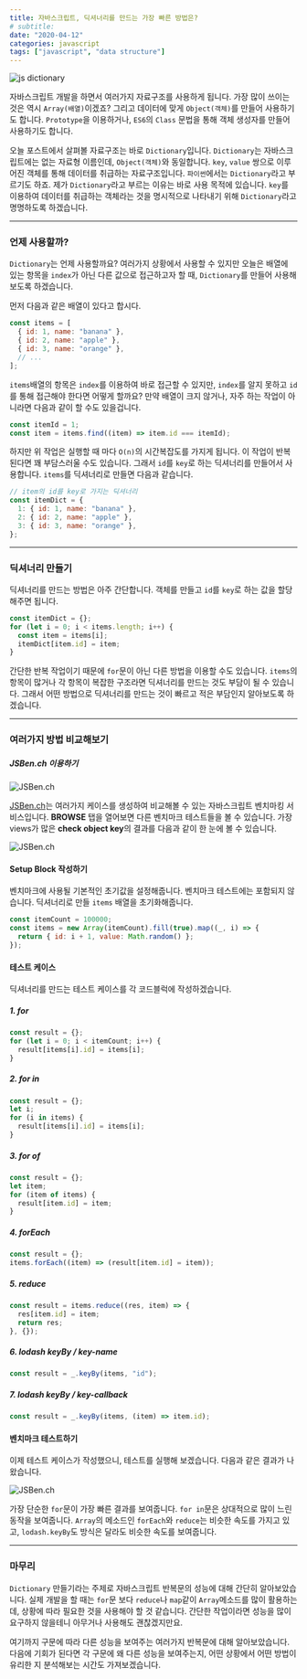 ```yaml
---
title: 자바스크립트, 딕셔너리를 만드는 가장 빠른 방법은?
# subtitle:
date: "2020-04-12"
categories: javascript
tags: ["javascript", "data structure"]
---
```


![js dictionary](./img/js_dictionary.png)

자바스크립트 개발을 하면서 여러가지 자료구조를 사용하게 됩니다. 가장 많이 쓰이는 것은 역시 `Array(배열)`이겠죠? 그리고 데이터에 맞게 `Object(객체)`를 만들어 사용하기도 합니다. `Prototype`을 이용하거나, `ES6`의 `Class` 문법을 통해 객체 생성자를 만들어 사용하기도 합니다.

오늘 포스트에서 살펴볼 자료구조는 바로 `Dictionary`입니다. `Dictionary`는 자바스크립트에는 없는 자료형 이름인데, `Object(객체)`와 동일합니다. `key`, `value` 쌍으로 이루어진 객체를 통해 데이터를 취급하는 자료구조입니다. `파이썬`에서는 `Dictionary`라고 부르기도 하죠. 제가 `Dictionary`라고 부르는 이유는 바로 사용 목적에 있습니다. `key`를 이용하여 데이터를 취급하는 객체라는 것을 명시적으로 나타내기 위해 `Dictionary`라고 명명하도록 하겠습니다.

---

### 언제 사용할까?

`Dictionary`는 언제 사용할까요? 여러가지 상황에서 사용할 수 있지만 오늘은 배열에 있는 항목을 `index`가 아닌 다른 값으로 접근하고자 할 때, `Dictionary`를 만들어 사용해 보도록 하겠습니다.

먼저 다음과 같은 배열이 있다고 합시다.

```js
const items = [
  { id: 1, name: "banana" },
  { id: 2, name: "apple" },
  { id: 3, name: "orange" },
  // ...
];
```

`items`배열의 항목은 `index`를 이용하여 바로 접근할 수 있지만, `index`를 알지 못하고 `id`를 통해 접근해야 한다면 어떻게 할까요? 만약 배열이 크지 않거나, 자주 하는 작업이 아니라면 다음과 같이 할 수도 있을겁니다.

```js
const itemId = 1;
const item = items.find((item) => item.id === itemId);
```

하지만 위 작업은 실행할 때 마다 `O(n)`의 시간복잡도를 가지게 됩니다. 이 작업이 반복된다면 꽤 부담스러울 수도 있습니다. 그래서 `id`를 `key`로 하는 딕셔너리를 만들어서 사용합니다. `items`를 딕셔너리로 만들면 다음과 같습니다.

```js
// item의 id를 key로 가지는 딕셔너리
const itemDict = {
  1: { id: 1, name: "banana" },
  2: { id: 2, name: "apple" },
  3: { id: 3, name: "orange" },
};
```

---

### 딕셔너리 만들기

딕셔너리를 만드는 방법은 아주 간단합니다. 객체를 만들고 `id`를 `key`로 하는 값을 할당해주면 됩니다.

```js
const itemDict = {};
for (let i = 0; i < items.length; i++) {
  const item = items[i];
  itemDict[item.id] = item;
}
```

간단한 반복 작업이기 때문에 `for`문이 아닌 다른 방법을 이용할 수도 있습니다. `items`의 항목이 많거나 각 항목이 복잡한 구조라면 딕셔너리를 만드는 것도 부담이 될 수 있습니다. 그래서 어떤 방법으로 딕셔너리를 만드는 것이 빠르고 적은 부담인지 알아보도록 하겠습니다.

---

### 여러가지 방법 비교해보기

##### JSBen.ch 이용하기

![JSBen.ch](./img/js_jsben.ch.png)

[JSBen.ch](https://jsben.ch/)는 여러가지 케이스를 생성하여 비교해볼 수 있는 자바스크립트 벤치마킹 서비스입니다. **BROWSE** 탭을 열어보면 다른 벤치마크 테스트들을 볼 수 있습니다. 가장 views가 많은 **check object key**의 결과를 다음과 같이 한 눈에 볼 수 있습니다.

![JSBen.ch](./img/js_jsben.ch_check_object_key.png)

#### Setup Block 작성하기

벤치마크에 사용될 기본적인 초기값을 설정해줍니다. 벤치마크 테스트에는 포함되지 않습니다. 딕셔너리로 만들 `items` 배열을 초기화해줍니다.

```js
const itemCount = 100000;
const items = new Array(itemCount).fill(true).map((_, i) => {
  return { id: i + 1, value: Math.random() };
});
```

#### 테스트 케이스

딕셔너리를 만드는 테스트 케이스를 각 코드블럭에 작성하겠습니다.

##### 1. for

```js
const result = {};
for (let i = 0; i < itemCount; i++) {
  result[items[i].id] = items[i];
}
```

##### 2. for in

```js
const result = {};
let i;
for (i in items) {
  result[items[i].id] = items[i];
}
```

##### 3. for of

```js
const result = {};
let item;
for (item of items) {
  result[item.id] = item;
}
```

##### 4. forEach

```js
const result = {};
items.forEach((item) => (result[item.id] = item));
```

##### 5. reduce

```js
const result = items.reduce((res, item) => {
  res[item.id] = item;
  return res;
}, {});
```

##### 6. lodash keyBy / key-name

```js
const result = _.keyBy(items, "id");
```

##### 7. lodash keyBy / key-callback

```js
const result = _.keyBy(items, (item) => item.id);
```

#### 벤치마크 테스트하기

이제 테스트 케이스가 작성했으니, 테스트를 실행해 보겠습니다. 다음과 같은 결과가 나왔습니다.

![JSBen.ch](./img/js_jsben.ch_result_1.png)

가장 단순한 `for`문이 가장 빠른 결과를 보여줍니다. `for in`문은 상대적으로 많이 느린 동작을 보여줍니다. `Array`의 메소드인 `forEach`와 `reduce`는 비슷한 속도를 가지고 있고, `lodash.keyBy`도 방식은 달라도 비슷한 속도를 보여줍니다.

---

### 마무리

`Dictionary` 만들기라는 주제로 자바스크립트 반복문의 성능에 대해 간단히 알아보았습니다. 실제 개발을 할 때는 `for`문 보다 `reduce`나 `map`같이 `Array`메소드를 많이 활용하는데, 상황에 따라 필요한 것을 사용해야 할 것 같습니다. 간단한 작업이라면 성능을 많이 요구하지 않을테니 아무거나 사용해도 괜찮겠지만요.

여기까지 구문에 따라 다른 성능을 보여주는 여러가지 반복문에 대해 알아보았습니다. 다음에 기회가 된다면 각 구문에 왜 다른 성능을 보여주는지, 어떤 상황에서 어떤 방법이 유리한 지 분석해보는 시간도 가져보겠습니다.
